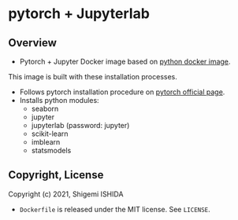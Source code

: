 # pytorch + Jupyterlab

## Overview

* Pytorch + Jupyter Docker image based on [python docker image](https://hub.docker.com/_/python).

This image is built with these installation processes.
* Follows pytorch installation procedure on [pytorch official page](https://pytorch.org).
* Installs python modules:
  * seaborn
  * jupyter
  * jupyterlab (password: jupyter)
  * scikit-learn
  * imblearn
  * statsmodels

## Copyright, License

Copyright (c) 2021, Shigemi ISHIDA

* `Dockerfile` is released under the MIT license.
  See `LICENSE`.
